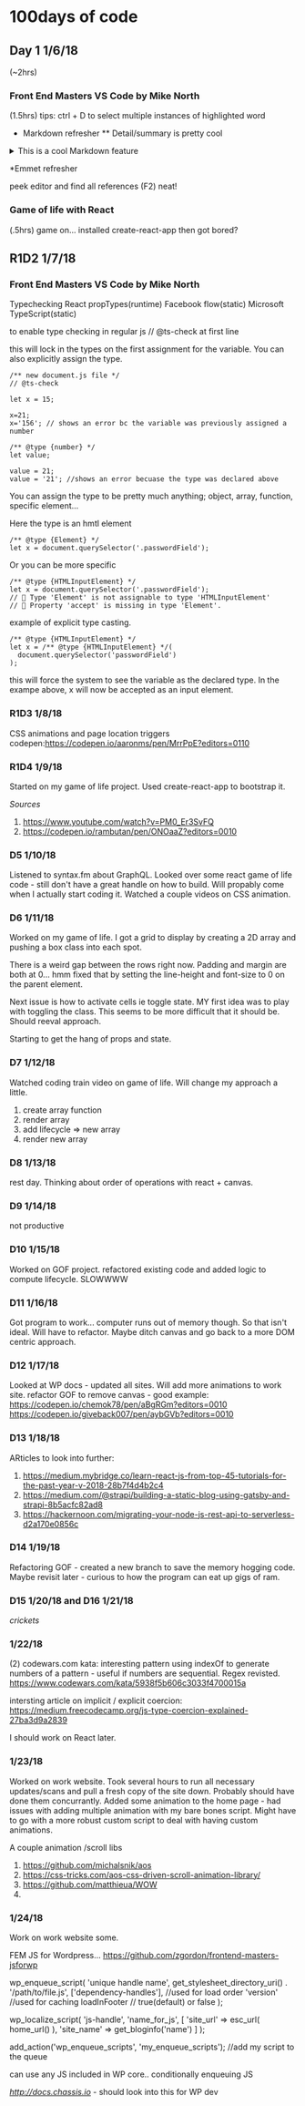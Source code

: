 # 100days of code

## Day 1 1/6/18

(~2hrs)

### Front End Masters VS Code by Mike North

(1.5hrs)
tips: ctrl + D to select multiple instances of highlighted word

* Markdown refresher
** Detail/summary is pretty cool
<details>
  <summary>This is a cool Markdown feature</summary>

  ```
  const bird = 'the word';
  ```
</details>

*Emmet refresher

peek editor and find all references (F2) neat!

### Game of life with React
(.5hrs)
game on...
installed create-react-app then got bored?

## R1D2 1/7/18

### Front End Masters VS Code by Mike North
Typechecking
React propTypes(runtime)
Facebook flow(static)
Microsoft TypeScript(static)

to enable type checking in regular js 
// @ts-check at first line

this will lock in the types on the first assignment for the variable. You can also explicitly assign the type.

```
/** new document.js file */
// @ts-check

let x = 15;

x=21;
x='156'; // shows an error bc the variable was previously assigned a number

/** @type {number} */
let value;

value = 21;
value = '21'; //shows an error becuase the type was declared above
```

You can assign the type to be pretty much anything; object, array, function, specific element...

Here the type is an hmtl element
```
/** @type {Element} */
let x = document.querySelector('.passwordField');
```

Or you can be more specific
```
/** @type {HTMLInputElement} */
let x = document.querySelector('.passwordField');
// 🛑 Type 'Element' is not assignable to type 'HTMLInputElement'
// 🛑 Property 'accept' is missing in type 'Element'.
```

example of explicit type casting.
```
/** @type {HTMLInputElement} */
let x = /** @type {HTMLInputElement} */(
  document.querySelector('passwordField')
);
```
this will force the system to see the variable as the declared type. In the exampe above, x will now be accepted as an input element.

### R1D3 1/8/18

CSS animations and page location triggers
codepen:https://codepen.io/aaronms/pen/MrrPpE?editors=0110

### R1D4 1/9/18

Started on my game of life project. Used create-react-app to bootstrap it. 

*Sources*

1. https://www.youtube.com/watch?v=PM0_Er3SvFQ
1. https://codepen.io/rambutan/pen/ONOaaZ?editors=0010

### D5 1/10/18

Listened to syntax.fm about GraphQL. 
Looked over some react game of life code - still don't have a great handle on how to build. Will propably come when I actually start coding it. 
Watched a couple videos on CSS animation.

### D6 1/11/18

Worked on my game of life. I got a grid to display by creating a 2D array and pushing a box class into each spot. 

There is a weird gap between the rows right now. Padding and margin are both at 0... hmm fixed that by setting the line-height and font-size to 0 on the parent element.

Next issue is how to activate cells ie toggle state. MY first idea was to play with toggling the class. This seems to be more difficult that it should be. Should reeval approach.

Starting to get the hang of props and state.

### D7 1/12/18

Watched coding train video on game of life. Will change my approach a little.

1. create array function
1. render array
1. add lifecycle => new array
1. render new array

### D8 1/13/18

rest day. Thinking about order of operations with react + canvas. 

### D9 1/14/18

not productive

### D10 1/15/18

Worked on GOF project. refactored existing code and added logic to compute lifecycle. SLOWWWW

### D11 1/16/18

Got program to work... computer runs out of memory though. So that isn't ideal. Will have to refactor. Maybe ditch canvas and go back to a more DOM centric approach.

### D12 1/17/18

Looked at WP docs - updated all sites. 
Will add more animations to work site.
refactor GOF to remove canvas - good example: https://codepen.io/chemok78/pen/aBgRGm?editors=0010
https://codepen.io/giveback007/pen/aybGVb?editors=0010

### D13 1/18/18

ARticles to look into further:
1. https://medium.mybridge.co/learn-react-js-from-top-45-tutorials-for-the-past-year-v-2018-28b7f4d4b2c4
1. https://medium.com/@strapi/building-a-static-blog-using-gatsby-and-strapi-8b5acfc82ad8
1. https://hackernoon.com/migrating-your-node-js-rest-api-to-serverless-d2a170e0856c 

### D14 1/19/18

Refactoring GOF - created a new branch to save the memory hogging code. Maybe revisit later - curious to how the program can eat up gigs of ram.

### D15 1/20/18 and D16 1/21/18

*crickets*

### 1/22/18

(2) codewars.com kata: interesting pattern using indexOf to generate numbers of a pattern - useful if numbers are sequential. Regex revisted. https://www.codewars.com/kata/5938f5b606c3033f4700015a

intersting article on implicit / explicit coercion: https://medium.freecodecamp.org/js-type-coercion-explained-27ba3d9a2839 

I should work on React later.

### 1/23/18

Worked on work website. Took several hours to run all necessary updates/scans and pull a fresh copy of the site down. Probably should have done them concurrantly. Added some animation to the home page - had issues with adding multiple animation with my bare bones script. Might have to go with a more robust custom script to deal with having custom animations. 

A couple animation /scroll libs
1. https://github.com/michalsnik/aos
  1. https://css-tricks.com/aos-css-driven-scroll-animation-library/
1. https://github.com/matthieua/WOW
1. 

### 1/24/18

Work on work website some. 

FEM JS for Wordpress... https://github.com/zgordon/frontend-masters-jsforwp

wp_enqueue_script(
  'unique handle name',
  get_stylesheet_directory_uri() . '/path/to/file.js',
  ['dependency-handles'], //used for load order
  'version' //used for caching
  loadInFooter // true(default) or false
);


wp_localize_script(
  'js-handle', 
  'name_for_js',
  [
    'site_url' => esc_url( home_url() ),
    'site_name' => get_bloginfo('name')
  ]
);

add_action('wp_enqueue_scripts', 'my_enqueue_scripts');
  //add my script to the queue

can use any JS included in WP core..
conditionally enqueuing JS

*http://docs.chassis.io* - should look into this for WP dev